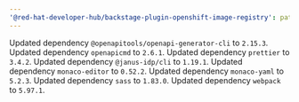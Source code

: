 ```yaml
---
'@red-hat-developer-hub/backstage-plugin-openshift-image-registry': patch
---
```


Updated dependency `@openapitools/openapi-generator-cli` to `2.15.3`.
Updated dependency `openapicmd` to `2.6.1`.
Updated dependency `prettier` to `3.4.2`.
Updated dependency `@janus-idp/cli` to `1.19.1`.
Updated dependency `monaco-editor` to `0.52.2`.
Updated dependency `monaco-yaml` to `5.2.3`.
Updated dependency `sass` to `1.83.0`.
Updated dependency `webpack` to `5.97.1`.
